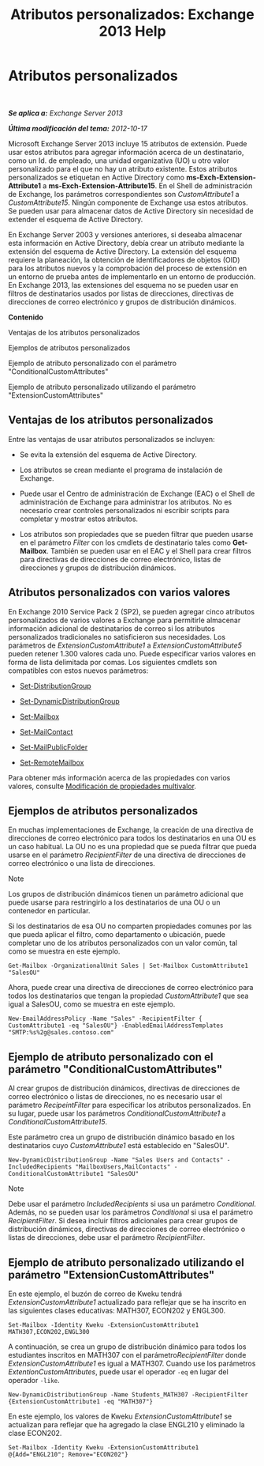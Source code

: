 ﻿---
title: 'Atributos personalizados: Exchange 2013 Help'
TOCTitle: Atributos personalizados
ms:assetid: 2b043878-0b34-4563-a9c2-28a9efa7447e
ms:mtpsurl: https://technet.microsoft.com/es-es/library/Ee423541(v=EXCHG.150)
ms:contentKeyID: 49895533
ms.date: 04/23/2018
mtps_version: v=EXCHG.150
ms.translationtype: HT
---

# Atributos personalizados

 

_**Se aplica a:** Exchange Server 2013_

_**Última modificación del tema:** 2012-10-17_

Microsoft Exchange Server 2013 incluye 15 atributos de extensión. Puede usar estos atributos para agregar información acerca de un destinatario, como un Id. de empleado, una unidad organizativa (UO) u otro valor personalizado para el que no hay un atributo existente. Estos atributos personalizados se etiquetan en Active Directory como **ms-Exch-Extension-Attribute1** a **ms-Exch-Extension-Attribute15**. En el Shell de administración de Exchange, los parámetros correspondientes son *CustomAttribute1* a *CustomAttribute15*. Ningún componente de Exchange usa estos atributos. Se pueden usar para almacenar datos de Active Directory sin necesidad de extender el esquema de Active Directory.

En Exchange Server 2003 y versiones anteriores, si deseaba almacenar esta información en Active Directory, debía crear un atributo mediante la extensión del esquema de Active Directory. La extensión del esquema requiere la planeación, la obtención de identificadores de objetos (OID) para los atributos nuevos y la comprobación del proceso de extensión en un entorno de prueba antes de implementarlo en un entorno de producción. En Exchange 2013, las extensiones del esquema no se pueden usar en filtros de destinatarios usados por listas de direcciones, directivas de direcciones de correo electrónico y grupos de distribución dinámicos.

**Contenido**

Ventajas de los atributos personalizados

Ejemplos de atributos personalizados

Ejemplo de atributo personalizado con el parámetro "ConditionalCustomAttributes"

Ejemplo de atributo personalizado utilizando el parámetro "ExtensionCustomAttributes"

## Ventajas de los atributos personalizados

Entre las ventajas de usar atributos personalizados se incluyen:

  - Se evita la extensión del esquema de Active Directory.

  - Los atributos se crean mediante el programa de instalación de Exchange.

  - Puede usar el Centro de administración de Exchange (EAC) o el Shell de administración de Exchange para administrar los atributos. No es necesario crear controles personalizados ni escribir scripts para completar y mostrar estos atributos.

  - Los atributos son propiedades que se pueden filtrar que pueden usarse en el parámetro *Filter* con los cmdlets de destinatario tales como **Get-Mailbox**. También se pueden usar en el EAC y el Shell para crear filtros para directivas de direcciones de correo electrónico, listas de direcciones y grupos de distribución dinámicos.

## Atributos personalizados con varios valores

En Exchange 2010 Service Pack 2 (SP2), se pueden agregar cinco atributos personalizados de varios valores a Exchange para permitirle almacenar información adicional de destinatarios de correo si los atributos personalizados tradicionales no satisficieron sus necesidades. Los parámetros de *ExtensionCustomAttribute1* a *ExtensionCustomAttribute5* pueden retener 1.300 valores cada uno. Puede especificar varios valores en forma de lista delimitada por comas. Los siguientes cmdlets son compatibles con estos nuevos parámetros:

  - [Set-DistributionGroup](https://technet.microsoft.com/es-es/library/bb124955\(v=exchg.150\))

  - [Set-DynamicDistributionGroup](https://technet.microsoft.com/es-es/library/bb123796\(v=exchg.150\))

  - [Set-Mailbox](https://technet.microsoft.com/es-es/library/bb123981\(v=exchg.150\))

  - [Set-MailContact](https://technet.microsoft.com/es-es/library/aa995950\(v=exchg.150\))

  - [Set-MailPublicFolder](https://technet.microsoft.com/es-es/library/bb123707\(v=exchg.150\))

  - [Set-RemoteMailbox](https://technet.microsoft.com/es-es/library/ff607302\(v=exchg.150\))

Para obtener más información acerca de las propiedades con varios valores, consulte [Modificación de propiedades multivalor](modifying-multivalued-properties-exchange-2013-help.md).

## Ejemplos de atributos personalizados

En muchas implementaciones de Exchange, la creación de una directiva de direcciones de correo electrónico para todos los destinatarios en una OU es un caso habitual. La OU no es una propiedad que se pueda filtrar que pueda usarse en el parámetro *RecipientFilter* de una directiva de direcciones de correo electrónico o una lista de direcciones.


> [!NOTE]
> Los grupos de distribución dinámicos tienen un parámetro adicional que puede usarse para restringirlo a los destinatarios de una OU o un contenedor en particular.



Si los destinatarios de esa OU no comparten propiedades comunes por las que pueda aplicar el filtro, como departamento o ubicación, puede completar uno de los atributos personalizados con un valor común, tal como se muestra en este ejemplo.

    Get-Mailbox -OrganizationalUnit Sales | Set-Mailbox CustomAttribute1 "SalesOU"

Ahora, puede crear una directiva de direcciones de correo electrónico para todos los destinatarios que tengan la propiedad *CustomAttribute1* que sea igual a SalesOU, como se muestra en este ejemplo.

    New-EmailAddressPolicy -Name "Sales" -RecipientFilter { CustomAttribute1 -eq "SalesOU"} -EnabledEmailAddressTemplates "SMTP:%s%2g@sales.contoso.com"

## Ejemplo de atributo personalizado con el parámetro "ConditionalCustomAttributes"

Al crear grupos de distribución dinámicos, directivas de direcciones de correo electrónico o listas de direcciones, no es necesario usar el parámetro *RecipeintFilter* para especificar los atributos personalizados. En su lugar, puede usar los parámetros *ConditionalCustomAttribute1* a *ConditionalCustomAttribute15*.

Este parámetro crea un grupo de distribución dinámico basado en los destinatarios cuyo *CustomAttribute1* está establecido en "SalesOU".

    New-DynamicDistributionGroup -Name "Sales Users and Contacts" -IncludedRecipients "MailboxUsers,MailContacts" -ConditionalCustomAttribute1 "SalesOU"


> [!NOTE]
> Debe usar el parámetro <EM>IncludedRecipients</EM> si usa un parámetro <EM>Conditional</EM>. Además, no se pueden usar los parámetros <EM>Conditional</EM> si usa el parámetro <EM>RecipientFilter</EM>. Si desea incluir filtros adicionales para crear grupos de distribución dinámicos, directivas de direcciones de correo electrónico o listas de direcciones, debe usar el parámetro <EM>RecipientFilter</EM>.



## Ejemplo de atributo personalizado utilizando el parámetro "ExtensionCustomAttributes"

En este ejemplo, el buzón de correo de Kweku tendrá *ExtensionCustomAttribute1* actualizado para reflejar que se ha inscrito en las siguientes clases educativas: MATH307, ECON202 y ENGL300.

    Set-Mailbox -Identity Kweku -ExtensionCustomAttribute1 MATH307,ECON202,ENGL300

A continuación, se crea un grupo de distribución dinámico para todos los estudiantes inscritos en MATH307 con el parámetro*RecipientFilter* donde *ExtensionCustomAttribute1* es igual a MATH307. Cuando use los parámetros *ExtentionCustomAttributes*, puede usar el operador `-eq` en lugar del operador `-like`.

    New-DynamicDistributionGroup -Name Students_MATH307 -RecipientFilter {ExtensionCustomAttribute1 -eq "MATH307"}

En este ejemplo, los valores de Kweku *ExtensionCustomAttribute1* se actualizan para reflejar que ha agregado la clase ENGL210 y eliminado la clase ECON202.

    Set-Mailbox -Identity Kweku -ExtensionCustomAttribute1 @{Add="ENGL210"; Remove="ECON202"}

